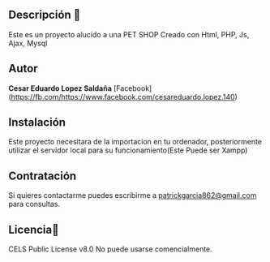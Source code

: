 ## Descripción 🌴
 Este es un proyecto alucido a una PET SHOP Creado con Html, PHP, Js, Ajax, Mysql
## Autor
**Cesar Eduardo Lopez Saldaña**
   [Facebook] (https://fb.com/https://www.facebook.com/cesareduardo.lopez.140)
## Instalación
 Este proyecto necesitara de la importacion en tu ordenador, posteriormente utilizar el servidor local para su funcionamiento(Este Puede ser Xampp)
## Contratación
 Si quieres contactarme puedes escribirme a patrickgarcia862@gmail.com para consultas.
## Licencia🧾
CELS Public License v8.0
No puede usarse comencialmente.
